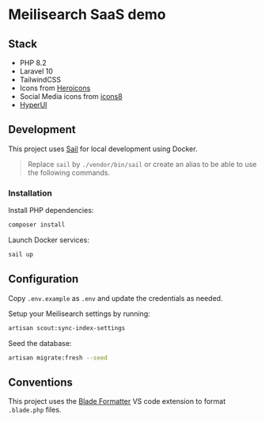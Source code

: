 # Meilisearch SaaS demo

## Stack

- PHP 8.2
- Laravel 10
- TailwindCSS
- Icons from [Heroicons](https://heroicons.com/)
- Social Media icons from [icons8](https://icons8.com/icons/collections/EnE9mEHAiX2D)
- [HyperUI](https://www.hyperui.dev/)
## Development

This project uses [Sail](https://laravel.com/docs/10.x/sail) for local development using Docker. 

> Replace `sail` by `./vendor/bin/sail` or create an alias to be able to use the following commands.

### Installation

Install PHP dependencies:

```sh
composer install
```

Launch Docker services:

```sh
sail up
```

## Configuration

Copy `.env.example` as `.env` and update the credentials as needed.

Setup your Meilisearch settings by running:

```sh
artisan scout:sync-index-settings
```

Seed the database:

```sh
artisan migrate:fresh --seed
```

## Conventions

This project uses the [Blade Formatter](https://marketplace.visualstudio.com/items?itemName=shufo.vscode-blade-formatter) VS code extension to format `.blade.php` files.
